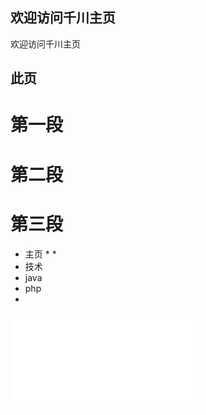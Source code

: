 ##  欢迎访问千川主页


欢迎访问千川主页
## 此页


# 第一段

# 第二段

# 第三段

* 主页
  * 
  * 
* 技术
 * java
 * php
 *
 
 ![](MultiThread.md)
  
